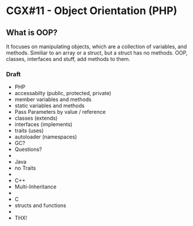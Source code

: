 # CGX#11 - Object Orientation (PHP)

## What is OOP?

It focuses on manipulating objects,
which are a collection of variables, and methods.
Similiar to an array or a struct, but a struct has no methods.
OOP, classes, interfaces and stuff,
add methods to them.


### Draft

 - PHP
 - accessabilty (public, protected, private)
 - member variables and methods
 - static variables and methods
 - Pass Parameters by value / reference
 - classes (extends)
 - interfaces (implements)
 - traits (uses)
 - autoloader (namespaces)
 - GC?
 - Questions?
 -
 - Java
 - no Traits
 -
 - C++
 - Multi-Inheritance
 -
 - C
 - structs and functions
 -
 - THX!
